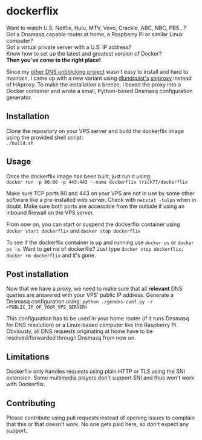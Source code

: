 dockerflix
========

Want to watch U.S. Netflix, Hulu, MTV, Vevo, Crackle, ABC, NBC, PBS...?  
Got a Dnsmasq capable router at home, a Raspberry Pi or similar Linux computer?  
Got a virtual private server with a U.S. IP address?  
Know how to set up the latest and greatest version of Docker?  
**Then you've come to the right place!**

Since my [other  DNS unblocking project](https://github.com/trick77/tunlr-style-dns-unblocking) wasn't easy to install and hard to maintain, I came up with a new variant using [dlundquist's](https://github.com/dlundquist) [sniproxy](https://github.com/dlundquist/sniproxy) instead of HAproxy. To make the installation a breeze, I boxed the proxy into a Docker container and wrote a small, Python-based Dnsmasq configuration generator.

## Installation

Clone the repository on your VPS server and build the dockerflix image using the provided shell script:  
 `./build.sh`

## Usage

Once the dockerflix image has been built, just run it using:  
`docker run -p 80:80 -p 443:443 --name dockerflix trick77/dockerflix`

Make sure TCP ports 80 and 443 on your VPS are not in use by some other software like a pre-installed web server. Check with `netstat -tulpn` when in doubt. Make sure both ports are accessible from the outside if using an inbound firewall on the VPS server.

From now on, you can start or suspend the dockerflix container using `docker start dockerflix` and `docker stop dockerflix`

To see if the dockerflix container is up and running use `docker ps` or `docker ps -a`. Want to get rid of dockerflix? Just type `docker stop dockerflix; docker rm dockerflix` and it's gone. 

## Post installation

Now that we have a proxy, we need to make sure that all **relevant** DNS queries are answered with your VPS' public IP address. Generate a Dnsmasq configuration using:
`python ./gendns-conf.py -r <PUBLIC_IP_OF_YOUR_VPS_SERVER>`

This configuration has to be used in your home router (if it runs Dnsmasq for DNS resolution) or a Linux-based computer like the Raspberry Pi. Obviously, all DNS requests originating at home have to be resolved/forwarded through Dnsmasq from now on.

## Limitations

Dockerflix only handles requests using plain HTTP or TLS using the SNI extension. Some multimedia players don't support SNI and thus won't work with Dockerflix. 

## Contributing

Please contribute using pull requests instead of opening issues to complain that this or that doesn't work. No one gets paid here, so don't expect any support.
